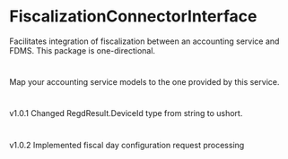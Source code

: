 # FiscalizationConnectorInterface

Facilitates integration of fiscalization between an accounting service and FDMS. This package is one-directional.

#

Map your accounting service models to the one provided by this service.

#

v1.0.1
Changed RegdResult.DeviceId type from string to ushort.
#
v1.0.2
Implemented fiscal day configuration request processing
